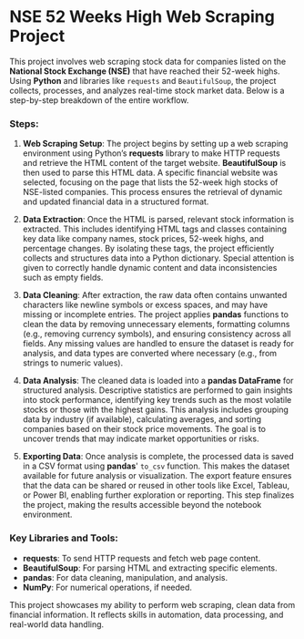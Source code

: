 # NSE 52 Weeks High Web Scraping Project

This project involves web scraping stock data for companies listed on the **National Stock Exchange (NSE)** that have reached their 52-week highs. Using **Python** and libraries like `requests` and `BeautifulSoup`, the project collects, processes, and analyzes real-time stock market data. Below is a step-by-step breakdown of the entire workflow.

### Steps:

1. **Web Scraping Setup**:
   The project begins by setting up a web scraping environment using Python’s **requests** library to make HTTP requests and retrieve the HTML content of the target website. **BeautifulSoup** is then used to parse this HTML data. A specific financial website was selected, focusing on the page that lists the 52-week high stocks of NSE-listed companies. This process ensures the retrieval of dynamic and updated financial data in a structured format.

2. **Data Extraction**:
   Once the HTML is parsed, relevant stock information is extracted. This includes identifying HTML tags and classes containing key data like company names, stock prices, 52-week highs, and percentage changes. By isolating these tags, the project efficiently collects and structures data into a Python dictionary. Special attention is given to correctly handle dynamic content and data inconsistencies such as empty fields.

3. **Data Cleaning**:
   After extraction, the raw data often contains unwanted characters like newline symbols or excess spaces, and may have missing or incomplete entries. The project applies **pandas** functions to clean the data by removing unnecessary elements, formatting columns (e.g., removing currency symbols), and ensuring consistency across all fields. Any missing values are handled to ensure the dataset is ready for analysis, and data types are converted where necessary (e.g., from strings to numeric values).

4. **Data Analysis**:
   The cleaned data is loaded into a **pandas DataFrame** for structured analysis. Descriptive statistics are performed to gain insights into stock performance, identifying key trends such as the most volatile stocks or those with the highest gains. This analysis includes grouping data by industry (if available), calculating averages, and sorting companies based on their stock price movements. The goal is to uncover trends that may indicate market opportunities or risks.

5. **Exporting Data**:
   Once analysis is complete, the processed data is saved in a CSV format using **pandas**' `to_csv` function. This makes the dataset available for future analysis or visualization. The export feature ensures that the data can be shared or reused in other tools like Excel, Tableau, or Power BI, enabling further exploration or reporting. This step finalizes the project, making the results accessible beyond the notebook environment.

### Key Libraries and Tools:
- **requests**: To send HTTP requests and fetch web page content.
- **BeautifulSoup**: For parsing HTML and extracting specific elements.
- **pandas**: For data cleaning, manipulation, and analysis.
- **NumPy**: For numerical operations, if needed.

This project showcases my ability to perform web scraping, clean data from financial information. It reflects skills in automation, data processing, and real-world data handling.
